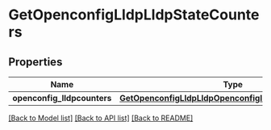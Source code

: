 # GetOpenconfigLldpLldpStateCounters

## Properties
Name | Type | Description | Notes
------------ | ------------- | ------------- | -------------
**openconfig_lldpcounters** | [**GetOpenconfigLldpLldpOpenconfiglldplldpStateCounters**](GetOpenconfigLldpLldpOpenconfiglldplldpStateCounters.md) |  | [optional] 

[[Back to Model list]](../README.md#documentation-for-models) [[Back to API list]](../README.md#documentation-for-api-endpoints) [[Back to README]](../README.md)


